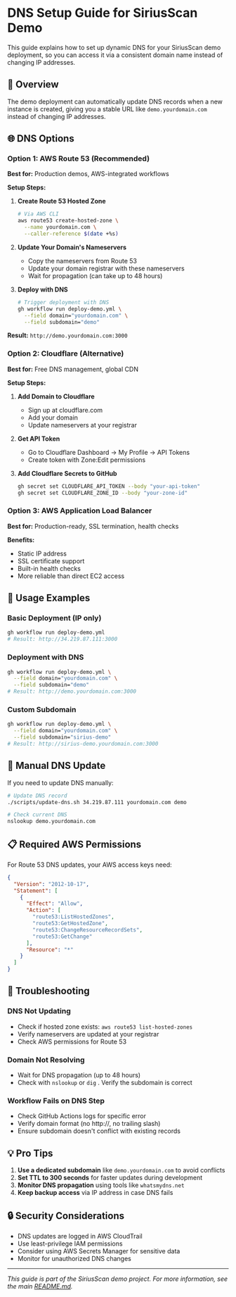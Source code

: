 # DNS Setup Guide for SiriusScan Demo

This guide explains how to set up dynamic DNS for your SiriusScan demo deployment, so you can access it via a consistent domain name instead of changing IP addresses.

## 🎯 Overview

The demo deployment can automatically update DNS records when a new instance is created, giving you a stable URL like `demo.yourdomain.com` instead of changing IP addresses.

## 🌐 DNS Options

### Option 1: AWS Route 53 (Recommended)

**Best for:** Production demos, AWS-integrated workflows

**Setup Steps:**

1. **Create Route 53 Hosted Zone**

   ```bash
   # Via AWS CLI
   aws route53 create-hosted-zone \
     --name yourdomain.com \
     --caller-reference $(date +%s)
   ```

2. **Update Your Domain's Nameservers**

   - Copy the nameservers from Route 53
   - Update your domain registrar with these nameservers
   - Wait for propagation (can take up to 48 hours)

3. **Deploy with DNS**
   ```bash
   # Trigger deployment with DNS
   gh workflow run deploy-demo.yml \
     --field domain="yourdomain.com" \
     --field subdomain="demo"
   ```

**Result:** `http://demo.yourdomain.com:3000`

### Option 2: Cloudflare (Alternative)

**Best for:** Free DNS management, global CDN

**Setup Steps:**

1. **Add Domain to Cloudflare**

   - Sign up at cloudflare.com
   - Add your domain
   - Update nameservers at your registrar

2. **Get API Token**

   - Go to Cloudflare Dashboard → My Profile → API Tokens
   - Create token with Zone:Edit permissions

3. **Add Cloudflare Secrets to GitHub**
   ```bash
   gh secret set CLOUDFLARE_API_TOKEN --body "your-api-token"
   gh secret set CLOUDFLARE_ZONE_ID --body "your-zone-id"
   ```

### Option 3: AWS Application Load Balancer

**Best for:** Production-ready, SSL termination, health checks

**Benefits:**

- Static IP address
- SSL certificate support
- Built-in health checks
- More reliable than direct EC2 access

## 🚀 Usage Examples

### Basic Deployment (IP only)

```bash
gh workflow run deploy-demo.yml
# Result: http://34.219.87.111:3000
```

### Deployment with DNS

```bash
gh workflow run deploy-demo.yml \
  --field domain="yourdomain.com" \
  --field subdomain="demo"
# Result: http://demo.yourdomain.com:3000
```

### Custom Subdomain

```bash
gh workflow run deploy-demo.yml \
  --field domain="yourdomain.com" \
  --field subdomain="sirius-demo"
# Result: http://sirius-demo.yourdomain.com:3000
```

## 🔧 Manual DNS Update

If you need to update DNS manually:

```bash
# Update DNS record
./scripts/update-dns.sh 34.219.87.111 yourdomain.com demo

# Check current DNS
nslookup demo.yourdomain.com
```

## 📋 Required AWS Permissions

For Route 53 DNS updates, your AWS access keys need:

```json
{
  "Version": "2012-10-17",
  "Statement": [
    {
      "Effect": "Allow",
      "Action": [
        "route53:ListHostedZones",
        "route53:GetHostedZone",
        "route53:ChangeResourceRecordSets",
        "route53:GetChange"
      ],
      "Resource": "*"
    }
  ]
}
```

## 🐛 Troubleshooting

### DNS Not Updating

- Check if hosted zone exists: `aws route53 list-hosted-zones`
- Verify nameservers are updated at your registrar
- Check AWS permissions for Route 53

### Domain Not Resolving

- Wait for DNS propagation (up to 48 hours)
- Check with `nslookup` or `dig`
  . Verify the subdomain is correct

### Workflow Fails on DNS Step

- Check GitHub Actions logs for specific error
- Verify domain format (no http://, no trailing slash)
- Ensure subdomain doesn't conflict with existing records

## 💡 Pro Tips

1. **Use a dedicated subdomain** like `demo.yourdomain.com` to avoid conflicts
2. **Set TTL to 300 seconds** for faster updates during development
3. **Monitor DNS propagation** using tools like `whatsmydns.net`
4. **Keep backup access** via IP address in case DNS fails

## 🔒 Security Considerations

- DNS updates are logged in AWS CloudTrail
- Use least-privilege IAM permissions
- Consider using AWS Secrets Manager for sensitive data
- Monitor for unauthorized DNS changes

---

_This guide is part of the SiriusScan demo project. For more information, see the main [README.md](../README.md)._

